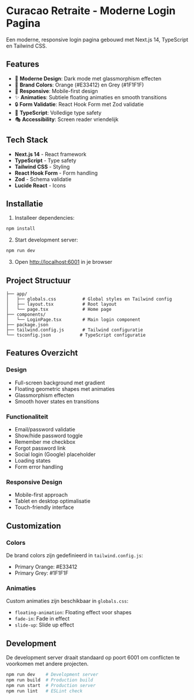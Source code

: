 # Curacao Retraite - Moderne Login Pagina

Een moderne, responsive login pagina gebouwd met Next.js 14, TypeScript en Tailwind CSS.

## Features

- 🎨 **Moderne Design**: Dark mode met glassmorphism effecten
- 🎯 **Brand Colors**: Orange (#E33412) en Grey (#1F1F1F)
- 📱 **Responsive**: Mobile-first design
- ✨ **Animaties**: Subtiele floating animaties en smooth transitions
- 🔒 **Form Validatie**: React Hook Form met Zod validatie
- 🚀 **TypeScript**: Volledige type safety
- 🎭 **Accessibility**: Screen reader vriendelijk

## Tech Stack

- **Next.js 14** - React framework
- **TypeScript** - Type safety
- **Tailwind CSS** - Styling
- **React Hook Form** - Form handling
- **Zod** - Schema validatie
- **Lucide React** - Icons

## Installatie

1. Installeer dependencies:
```bash
npm install
```

2. Start development server:
```bash
npm run dev
```

3. Open [http://localhost:6001](http://localhost:6001) in je browser

## Project Structuur

```
├── app/
│   ├── globals.css          # Global styles en Tailwind config
│   ├── layout.tsx           # Root layout
│   └── page.tsx             # Home page
├── components/
│   └── LoginPage.tsx        # Main login component
├── package.json
├── tailwind.config.js       # Tailwind configuratie
└── tsconfig.json           # TypeScript configuratie
```

## Features Overzicht

### Design
- Full-screen background met gradient
- Floating geometric shapes met animaties
- Glassmorphism effecten
- Smooth hover states en transitions

### Functionaliteit
- Email/password validatie
- Show/hide password toggle
- Remember me checkbox
- Forgot password link
- Social login (Google) placeholder
- Loading states
- Form error handling

### Responsive Design
- Mobile-first approach
- Tablet en desktop optimalisatie
- Touch-friendly interface

## Customization

### Colors
De brand colors zijn gedefinieerd in `tailwind.config.js`:
- Primary Orange: #E33412
- Primary Grey: #1F1F1F

### Animaties
Custom animaties zijn beschikbaar in `globals.css`:
- `floating-animation`: Floating effect voor shapes
- `fade-in`: Fade in effect
- `slide-up`: Slide up effect

## Development

De development server draait standaard op poort 6001 om conflicten te voorkomen met andere projecten.

```bash
npm run dev    # Development server
npm run build  # Production build
npm run start  # Production server
npm run lint   # ESLint check
```

